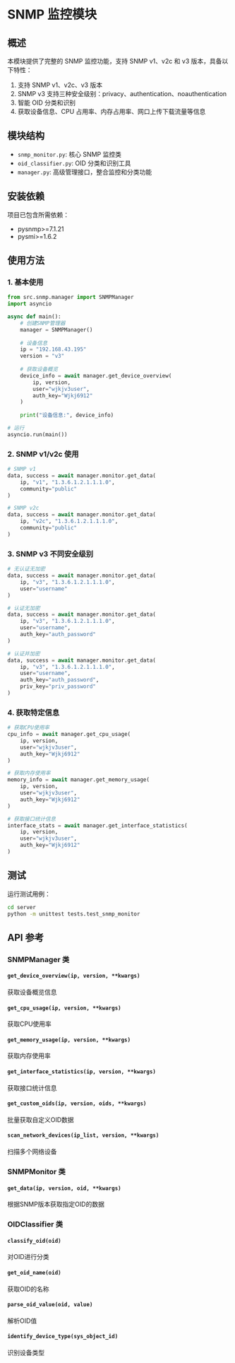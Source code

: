 # SNMP 监控模块

## 概述

本模块提供了完整的 SNMP 监控功能，支持 SNMP v1、v2c 和 v3 版本，具备以下特性：

1. 支持 SNMP v1、v2c、v3 版本
2. SNMP v3 支持三种安全级别：privacy、authentication、noauthentication
3. 智能 OID 分类和识别
4. 获取设备信息、CPU 占用率、内存占用率、网口上传下载流量等信息

## 模块结构

- `snmp_monitor.py`: 核心 SNMP 监控类
- `oid_classifier.py`: OID 分类和识别工具
- `manager.py`: 高级管理接口，整合监控和分类功能

## 安装依赖

项目已包含所需依赖：
- pysnmp>=7.1.21
- pysmi>=1.6.2

## 使用方法

### 1. 基本使用

```python
from src.snmp.manager import SNMPManager
import asyncio

async def main():
    # 创建SNMP管理器
    manager = SNMPManager()
    
    # 设备信息
    ip = "192.168.43.195"
    version = "v3"
    
    # 获取设备概览
    device_info = await manager.get_device_overview(
        ip, version,
        user="wjkjv3user",
        auth_key="Wjkj6912"
    )
    
    print("设备信息:", device_info)

# 运行
asyncio.run(main())
```

### 2. SNMP v1/v2c 使用

```python
# SNMP v1
data, success = await manager.monitor.get_data(
    ip, "v1", "1.3.6.1.2.1.1.1.0",
    community="public"
)

# SNMP v2c
data, success = await manager.monitor.get_data(
    ip, "v2c", "1.3.6.1.2.1.1.1.0",
    community="public"
)
```

### 3. SNMP v3 不同安全级别

```python
# 无认证无加密
data, success = await manager.monitor.get_data(
    ip, "v3", "1.3.6.1.2.1.1.1.0",
    user="username"
)

# 认证无加密
data, success = await manager.monitor.get_data(
    ip, "v3", "1.3.6.1.2.1.1.1.0",
    user="username",
    auth_key="auth_password"
)

# 认证并加密
data, success = await manager.monitor.get_data(
    ip, "v3", "1.3.6.1.2.1.1.1.0",
    user="username",
    auth_key="auth_password",
    priv_key="priv_password"
)
```

### 4. 获取特定信息

```python
# 获取CPU使用率
cpu_info = await manager.get_cpu_usage(
    ip, version,
    user="wjkjv3user",
    auth_key="Wjkj6912"
)

# 获取内存使用率
memory_info = await manager.get_memory_usage(
    ip, version,
    user="wjkjv3user",
    auth_key="Wjkj6912"
)

# 获取接口统计信息
interface_stats = await manager.get_interface_statistics(
    ip, version,
    user="wjkjv3user",
    auth_key="Wjkj6912"
)
```

## 测试

运行测试用例：

```bash
cd server
python -m unittest tests.test_snmp_monitor
```

## API 参考

### SNMPManager 类

#### `get_device_overview(ip, version, **kwargs)`
获取设备概览信息

#### `get_cpu_usage(ip, version, **kwargs)`
获取CPU使用率

#### `get_memory_usage(ip, version, **kwargs)`
获取内存使用率

#### `get_interface_statistics(ip, version, **kwargs)`
获取接口统计信息

#### `get_custom_oids(ip, version, oids, **kwargs)`
批量获取自定义OID数据

#### `scan_network_devices(ip_list, version, **kwargs)`
扫描多个网络设备

### SNMPMonitor 类

#### `get_data(ip, version, oid, **kwargs)`
根据SNMP版本获取指定OID的数据

### OIDClassifier 类

#### `classify_oid(oid)`
对OID进行分类

#### `get_oid_name(oid)`
获取OID的名称

#### `parse_oid_value(oid, value)`
解析OID值

#### `identify_device_type(sys_object_id)`
识别设备类型
